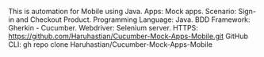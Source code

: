 This is automation for Mobile using Java.
Apps: Mock apps.
Scenario: Sign-in and Checkout Product.
Programming Language: Java.
BDD Framework: Gherkin - Cucumber.
Webdriver: Selenium server.
HTTPS: https://github.com/Haruhastian/Cucumber-Mock-Apps-Mobile.git
GitHub CLI: gh repo clone Haruhastian/Cucumber-Mock-Apps-Mobile
